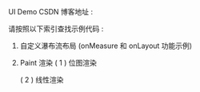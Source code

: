 UI Demo 
CSDN 博客地址 :

请按照以下索引查找示例代码 :

1. 自定义瀑布流布局 (onMeasure 和 onLayout 功能示例)


2. Paint 渲染 
    ( 1 ) 位图渲染 
    
    ( 2 ) 线性渲染
